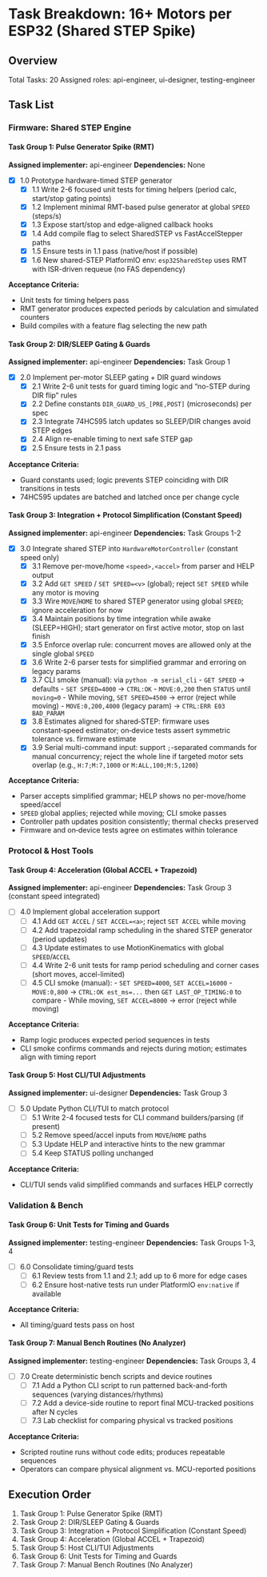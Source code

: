 # Task Breakdown: 16+ Motors per ESP32 (Shared STEP Spike)

## Overview
Total Tasks: 20
Assigned roles: api-engineer, ui-designer, testing-engineer

## Task List

### Firmware: Shared STEP Engine

#### Task Group 1: Pulse Generator Spike (RMT)
**Assigned implementer:** api-engineer
**Dependencies:** None

- [x] 1.0 Prototype hardware-timed STEP generator
  - [x] 1.1 Write 2-6 focused unit tests for timing helpers (period calc, start/stop gating points)
  - [x] 1.2 Implement minimal RMT-based pulse generator at global `SPEED` (steps/s)
  - [x] 1.3 Expose start/stop and edge-aligned callback hooks
  - [x] 1.4 Add compile flag to select SharedSTEP vs FastAccelStepper paths
  - [x] 1.5 Ensure tests in 1.1 pass (native/host if possible)
  - [x] 1.6 New shared-STEP PlatformIO env: `esp32SharedStep` uses RMT with ISR-driven requeue (no FAS dependency)

**Acceptance Criteria:**
- Unit tests for timing helpers pass
- RMT generator produces expected periods by calculation and simulated counters
- Build compiles with a feature flag selecting the new path

#### Task Group 2: DIR/SLEEP Gating & Guards
**Assigned implementer:** api-engineer
**Dependencies:** Task Group 1

- [x] 2.0 Implement per-motor SLEEP gating + DIR guard windows
  - [x] 2.1 Write 2-6 unit tests for guard timing logic and “no-STEP during DIR flip” rules
  - [x] 2.2 Define constants `DIR_GUARD_US_[PRE,POST]` (microseconds) per spec
  - [x] 2.3 Integrate 74HC595 latch updates so SLEEP/DIR changes avoid STEP edges
  - [x] 2.4 Align re-enable timing to next safe STEP gap
  - [x] 2.5 Ensure tests in 2.1 pass

**Acceptance Criteria:**
- Guard constants used; logic prevents STEP coinciding with DIR transitions in tests
- 74HC595 updates are batched and latched once per change cycle

#### Task Group 3: Integration + Protocol Simplification (Constant Speed)
**Assigned implementer:** api-engineer
**Dependencies:** Task Groups 1-2

- [x] 3.0 Integrate shared STEP into `HardwareMotorController` (constant speed only)
  - [x] 3.1 Remove per-move/home `<speed>,<accel>` from parser and HELP output
  - [x] 3.2 Add `GET SPEED` / `SET SPEED=<v>` (global); reject `SET SPEED` while any motor is moving
  - [x] 3.3 Wire `MOVE`/`HOME` to shared STEP generator using global `SPEED`; ignore acceleration for now
  - [x] 3.4 Maintain positions by time integration while awake (SLEEP=HIGH); start generator on first active motor, stop on last finish
  - [x] 3.5 Enforce overlap rule: concurrent moves are allowed only at the single global `SPEED`
  - [x] 3.6 Write 2-6 parser tests for simplified grammar and erroring on legacy params
  - [x] 3.7 CLI smoke (manual): via `python -m serial_cli`
        - `GET SPEED` → defaults
        - `SET SPEED=4000` → `CTRL:OK`
        - `MOVE:0,200` then `STATUS` until `moving=0`
        - While moving, `SET SPEED=4500` → error (reject while moving)
        - `MOVE:0,200,4000` (legacy param) → `CTRL:ERR E03 BAD_PARAM`
  - [x] 3.8 Estimates aligned for shared‑STEP: firmware uses constant‑speed estimator; on‑device tests assert symmetric tolerance vs. firmware estimate
  - [x] 3.9 Serial multi-command input: support `;`-separated commands for manual concurrency; reject the whole line if targeted motor sets overlap (e.g., `H:7;M:7,1000` or `M:ALL,100;M:5,1200`)

**Acceptance Criteria:**
- Parser accepts simplified grammar; HELP shows no per-move/home speed/accel
- `SPEED` global applies; rejected while moving; CLI smoke passes
- Controller path updates position consistently; thermal checks preserved
- Firmware and on‑device tests agree on estimates within tolerance

### Protocol & Host Tools

#### Task Group 4: Acceleration (Global ACCEL + Trapezoid)
**Assigned implementer:** api-engineer
**Dependencies:** Task Group 3 (constant speed integrated)

- [ ] 4.0 Implement global acceleration support
  - [ ] 4.1 Add `GET ACCEL` / `SET ACCEL=<a>`; reject `SET ACCEL` while moving
  - [ ] 4.2 Add trapezoidal ramp scheduling in the shared STEP generator (period updates)
  - [ ] 4.3 Update estimates to use MotionKinematics with global `SPEED`/`ACCEL`
  - [ ] 4.4 Write 2-6 unit tests for ramp period scheduling and corner cases (short moves, accel-limited)
  - [ ] 4.5 CLI smoke (manual):
        - `SET SPEED=4000`, `SET ACCEL=16000`
        - `MOVE:0,800` → `CTRL:OK est_ms=...` then `GET LAST_OP_TIMING:0` to compare
        - While moving, `SET ACCEL=8000` → error (reject while moving)

**Acceptance Criteria:**
- Ramp logic produces expected period sequences in tests
- CLI smoke confirms commands and rejects during motion; estimates align with timing report

#### Task Group 5: Host CLI/TUI Adjustments
**Assigned implementer:** ui-designer
**Dependencies:** Task Group 3

- [ ] 5.0 Update Python CLI/TUI to match protocol
  - [ ] 5.1 Write 2-4 focused tests for CLI command builders/parsing (if present)
  - [ ] 5.2 Remove speed/accel inputs from `MOVE`/`HOME` paths
  - [ ] 5.3 Update HELP and interactive hints to the new grammar
  - [ ] 5.4 Keep STATUS polling unchanged

**Acceptance Criteria:**
- CLI/TUI sends valid simplified commands and surfaces HELP correctly

### Validation & Bench

#### Task Group 6: Unit Tests for Timing and Guards
**Assigned implementer:** testing-engineer
**Dependencies:** Task Groups 1-3, 4

- [ ] 6.0 Consolidate timing/guard tests
  - [ ] 6.1 Review tests from 1.1 and 2.1; add up to 6 more for edge cases
  - [ ] 6.2 Ensure host-native tests run under PlatformIO `env:native` if available

**Acceptance Criteria:**
- All timing/guard tests pass on host

#### Task Group 7: Manual Bench Routines (No Analyzer)
**Assigned implementer:** testing-engineer
**Dependencies:** Task Groups 3, 4

- [ ] 7.0 Create deterministic bench scripts and device routines
  - [ ] 7.1 Add a Python CLI script to run patterned back-and-forth sequences (varying distances/rhythms)
  - [ ] 7.2 Add a device-side routine to report final MCU-tracked positions after N cycles
  - [ ] 7.3 Lab checklist for comparing physical vs tracked positions

**Acceptance Criteria:**
- Scripted routine runs without code edits; produces repeatable sequences
- Operators can compare physical alignment vs. MCU-reported positions

## Execution Order
1. Task Group 1: Pulse Generator Spike (RMT)
2. Task Group 2: DIR/SLEEP Gating & Guards
3. Task Group 3: Integration + Protocol Simplification (Constant Speed)
4. Task Group 4: Acceleration (Global ACCEL + Trapezoid)
5. Task Group 5: Host CLI/TUI Adjustments
6. Task Group 6: Unit Tests for Timing and Guards
7. Task Group 7: Manual Bench Routines (No Analyzer)
